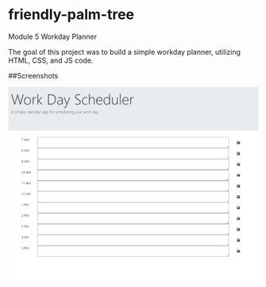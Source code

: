 # friendly-palm-tree

Module 5 Workday Planner

The goal of this project was to build a simple workday planner, utilizing HTML, CSS, and JS code. 

##Screenshots

![Main Page](./assets/images/1.png)
